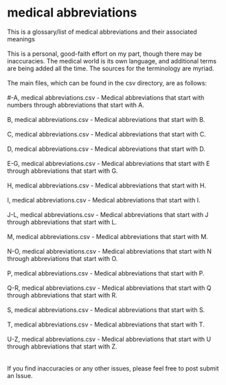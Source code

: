 # medical abbreviations<br>
This is a glossary/list of medical abbreviations and their associated meanings
<br>
<br>
This is a personal, good-faith effort on my part, though there may be inaccuracies. The medical world is its own language, and additional terms are being added all the time. The sources for the terminology are myriad.
<br>
<br>
The main files, which can be found in the csv directory, are as follows:<br>
<br>
#-A, medical abbreviations.csv - Medical abbreviations that start with numbers through abbreviations that start with A.<br><br>
B, medical abbreviations.csv - Medical abbreviations that start with B.<br><br>
C, medical abbreviations.csv - Medical abbreviations that start with C.<br><br>
D, medical abbreviations.csv - Medical abbreviations that start with D.<br><br>
E-G, medical abbreviations.csv - Medical abbreviations that start with E through abbreviations that start with G.<br><br>
H, medical abbreviations.csv - Medical abbreviations that start with H.<br><br>
I, medical abbreviations.csv - Medical abbreviations that start with I.<br><br>
J-L, medical abbreviations.csv - Medical abbreviations that start with J through abbreviations that start with L.<br><br>
M, medical abbreviations.csv - Medical abbreviations that start with M.<br><br>
N-O, medical abbreviations.csv - Medical abbreviations that start with N through abbreviations that start with O.<br><br>
P, medical abbreviations.csv - Medical abbreviations that start with P.<br><br>
Q-R, medical abbreviations.csv - Medical abbreviations that start with Q through abbreviations that start with R.<br><br>
S, medical abbreviations.csv - Medical abbreviations that start with S.<br><br>
T, medical abbreviations.csv - Medical abbreviations that start with T.<br><br>
U-Z, medical abbreviations.csv - Medical abbreviations that start with U through abbreviations that start with Z.<br>
<br>
<br>
If you find inaccuracies or any other issues, please feel free to post submit an Issue.
